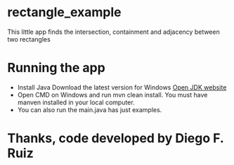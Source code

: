 # rectangle_example

This little app finds the intersection, containment and adjacency between two rectangles

# Running the app

- Install Java Download the latest version for Windows [Open JDK website](https://openjdk.org/projects/jdk/17/)
- Open CMD on Windows and run mvn clean install. You must have manven installed in your local computer.
- You can also run the main.java has just examples.



# Thanks, code developed by Diego F. Ruiz


